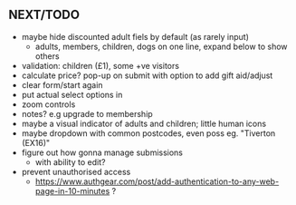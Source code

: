 NEXT/TODO
-
- maybe hide discounted adult fiels by default (as rarely input)
  - adults, members, children, dogs on one line, expand below to show others
- validation: children (£1), some +ve visitors
- calculate price? pop-up on submit with option to add gift aid/adjust
- clear form/start again
- put actual select options in
- zoom controls
- notes? e.g upgrade to membership
- maybe a visual indicator of adults and children; little human icons
- maybe dropdown with common postcodes, even poss eg. "Tiverton (EX16)"
- figure out how gonna manage submissions
  - with ability to edit?
- prevent unauthorised access
  - https://www.authgear.com/post/add-authentication-to-any-web-page-in-10-minutes ?
